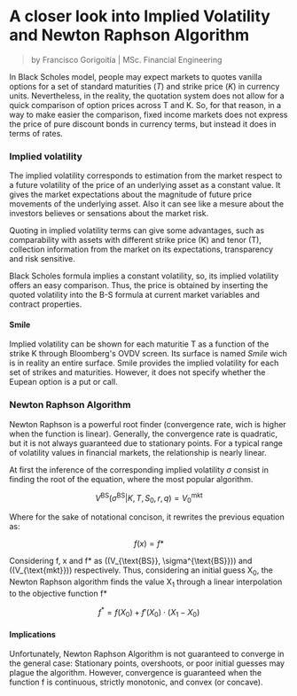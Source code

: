 # A closer look into Implied Volatility and Newton Raphson Algorithm 
> by Francisco Gorigoitía |
> MSc. Financial Engineering


In Black Scholes model, people may expect markets to quotes vanilla options for a set of standard maturities (_T_) and strike price (_K_) in currency units. Nevertheless, in the reality, the quotation system does not allow for a quick comparison of option prices across T and K. So, for that reason, in a way to make easier the comparison, fixed income markets does not express the price of pure discount bonds in currency terms, but instead it does in terms of rates. 



### Implied volatility
The implied volatility corresponds to estimation from the market respect to a future volatility of the price of an underlying asset as a constant value. It gives the market expectations about the magnitude of future price movements of the underlying asset. Also it can see like a mesure about the investors believes or sensations about the market risk.  

Quoting in implied volatility terms can give some advantages, such as comparability with assets with different strike price (K) and tenor (T), collection information from the market on its expectations, transparency and risk sensitive.  

Black Scholes formula implies a constant volatility, so, its implied volatility offers an easy comparison. Thus, the price is obtained by inserting the quoted volatility into the B-S formula at current market variables and contract properties. 

#### Smile
Implied volatility can be shown for each maturitie T as a function of the strike K through Bloomberg's OVDV screen. Its surface is named _Smile_ wich is in reality an entire surface. Smile provides the implied volatility for each set of strikes and maturities. However, it does not specify whether the Eupean option is a put or call.  
                   

### Newton Raphson Algorithm 

Newton Raphson is a powerful root finder (convergence rate, wich is higher when the function is linear). Generally, the convergence rate is quadratic, but it is not always guaranteed due to stationary points. For a typical range of volatility values in financial markets, the relationship is nearly linear.

At first the inference of the corresponding implied volatility $\sigma$ consist in finding the root of the equation, where the most popular algorithm.

$$ 
V^{\text{BS}}(\sigma^{\text{BS}} | K, T, S_0, r, q) = V_0^{\text{mkt}}
$$

Where for the sake of notational concison, it rewrites the previous equation as:

$$
f(x) = f*
$$ 

Considering f, x and f* as \((V_{\text{BS}}, \sigma^{\text{BS}})\) and \((V_{\text{mkt}})\) respectively. Thus, considering an initial guess X<sub>0</sub>, the Newton Raphson algorithm finds the value X<sub>1</sub> through a linear interpolation to the objective function f*

$$
f^* = f(X_0) + f'(X_0) \cdot (X_1 - X_0)
$$

                           

#### Implications
Unfortunately, Newton Raphson Algorithm is not guaranteed to converge in the general case: Stationary points, overshoots, or poor initial guesses may plague the algorithm. However, convergence is guaranteed when the function f is continuous, strictly monotonic, and convex (or concave).



